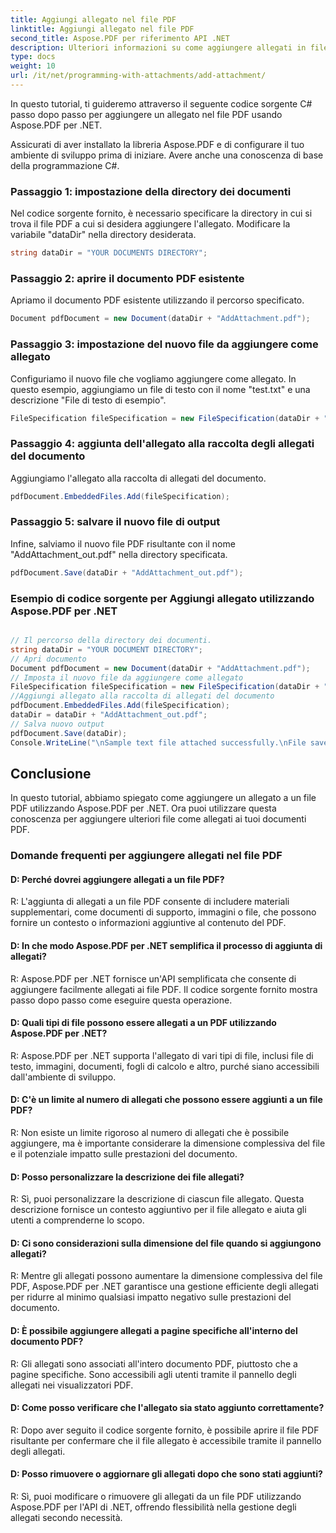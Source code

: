 ```yaml
---
title: Aggiungi allegato nel file PDF
linktitle: Aggiungi allegato nel file PDF
second_title: Aspose.PDF per riferimento API .NET
description: Ulteriori informazioni su come aggiungere allegati in file PDF utilizzando Aspose.PDF per .NET. Guida passo passo per una facile gestione.
type: docs
weight: 10
url: /it/net/programming-with-attachments/add-attachment/
---
```

In questo tutorial, ti guideremo attraverso il seguente codice sorgente C# passo dopo passo per aggiungere un allegato nel file PDF usando Aspose.PDF per .NET.

Assicurati di aver installato la libreria Aspose.PDF e di configurare il tuo ambiente di sviluppo prima di iniziare. Avere anche una conoscenza di base della programmazione C#.

### Passaggio 1: impostazione della directory dei documenti

Nel codice sorgente fornito, è necessario specificare la directory in cui si trova il file PDF a cui si desidera aggiungere l'allegato. Modificare la variabile "dataDir" nella directory desiderata.

```csharp
string dataDir = "YOUR DOCUMENTS DIRECTORY";
```

### Passaggio 2: aprire il documento PDF esistente

Apriamo il documento PDF esistente utilizzando il percorso specificato.

```csharp
Document pdfDocument = new Document(dataDir + "AddAttachment.pdf");
```

### Passaggio 3: impostazione del nuovo file da aggiungere come allegato

Configuriamo il nuovo file che vogliamo aggiungere come allegato. In questo esempio, aggiungiamo un file di testo con il nome "test.txt" e una descrizione "File di testo di esempio".

```csharp
FileSpecification fileSpecification = new FileSpecification(dataDir + "test.txt", "Sample text file");
```

### Passaggio 4: aggiunta dell'allegato alla raccolta degli allegati del documento

Aggiungiamo l'allegato alla raccolta di allegati del documento.

```csharp
pdfDocument.EmbeddedFiles.Add(fileSpecification);
```

### Passaggio 5: salvare il nuovo file di output

Infine, salviamo il nuovo file PDF risultante con il nome "AddAttachment_out.pdf" nella directory specificata.

```csharp
pdfDocument.Save(dataDir + "AddAttachment_out.pdf");
```

### Esempio di codice sorgente per Aggiungi allegato utilizzando Aspose.PDF per .NET
 
```csharp

// Il percorso della directory dei documenti.
string dataDir = "YOUR DOCUMENT DIRECTORY";
// Apri documento
Document pdfDocument = new Document(dataDir + "AddAttachment.pdf");
// Imposta il nuovo file da aggiungere come allegato
FileSpecification fileSpecification = new FileSpecification(dataDir + "test.txt", "Sample text file");
//Aggiungi allegato alla raccolta di allegati del documento
pdfDocument.EmbeddedFiles.Add(fileSpecification);
dataDir = dataDir + "AddAttachment_out.pdf";
// Salva nuovo output
pdfDocument.Save(dataDir);
Console.WriteLine("\nSample text file attached successfully.\nFile saved at " + dataDir);

```

## Conclusione

In questo tutorial, abbiamo spiegato come aggiungere un allegato a un file PDF utilizzando Aspose.PDF per .NET. Ora puoi utilizzare questa conoscenza per aggiungere ulteriori file come allegati ai tuoi documenti PDF.

### Domande frequenti per aggiungere allegati nel file PDF

#### D: Perché dovrei aggiungere allegati a un file PDF?

R: L'aggiunta di allegati a un file PDF consente di includere materiali supplementari, come documenti di supporto, immagini o file, che possono fornire un contesto o informazioni aggiuntive al contenuto del PDF.

#### D: In che modo Aspose.PDF per .NET semplifica il processo di aggiunta di allegati?

R: Aspose.PDF per .NET fornisce un'API semplificata che consente di aggiungere facilmente allegati ai file PDF. Il codice sorgente fornito mostra passo dopo passo come eseguire questa operazione.

#### D: Quali tipi di file possono essere allegati a un PDF utilizzando Aspose.PDF per .NET?

R: Aspose.PDF per .NET supporta l'allegato di vari tipi di file, inclusi file di testo, immagini, documenti, fogli di calcolo e altro, purché siano accessibili dall'ambiente di sviluppo.

#### D: C'è un limite al numero di allegati che possono essere aggiunti a un file PDF?

R: Non esiste un limite rigoroso al numero di allegati che è possibile aggiungere, ma è importante considerare la dimensione complessiva del file e il potenziale impatto sulle prestazioni del documento.

#### D: Posso personalizzare la descrizione dei file allegati?

R: Sì, puoi personalizzare la descrizione di ciascun file allegato. Questa descrizione fornisce un contesto aggiuntivo per il file allegato e aiuta gli utenti a comprenderne lo scopo.

#### D: Ci sono considerazioni sulla dimensione del file quando si aggiungono allegati?

R: Mentre gli allegati possono aumentare la dimensione complessiva del file PDF, Aspose.PDF per .NET garantisce una gestione efficiente degli allegati per ridurre al minimo qualsiasi impatto negativo sulle prestazioni del documento.

#### D: È possibile aggiungere allegati a pagine specifiche all'interno del documento PDF?

R: Gli allegati sono associati all'intero documento PDF, piuttosto che a pagine specifiche. Sono accessibili agli utenti tramite il pannello degli allegati nei visualizzatori PDF.

#### D: Come posso verificare che l'allegato sia stato aggiunto correttamente?

R: Dopo aver seguito il codice sorgente fornito, è possibile aprire il file PDF risultante per confermare che il file allegato è accessibile tramite il pannello degli allegati.

#### D: Posso rimuovere o aggiornare gli allegati dopo che sono stati aggiunti?

R: Sì, puoi modificare o rimuovere gli allegati da un file PDF utilizzando Aspose.PDF per l'API di .NET, offrendo flessibilità nella gestione degli allegati secondo necessità.
